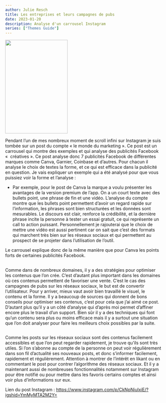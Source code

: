 ```yaml
---
author: Julie Resch
title: Les entreprises et leurs campagnes de pubs
date: 2023-01-20
description: Analyse d'un carrousel Instagram
series: ["Themes Guide"]
---
```


<img src="https://cdn.pixabay.com/photo/2016/08/09/17/52/instagram-1581266__340.jpg" width="200" height="300" />

Pendant l’un de mes nombreux moment de scroll infini sur Instagram je suis tombée sur un post du compte « le monde du marketing ». Ce post est un carrousel qui montre des exemples et qui analyse des publicités Facebook «  créatives ». Ce post analyse donc 7 publicités Facebook de différentes marques comme Canva, Garnier, Coinbase et d’autres. Pour chacun il analyse le choix de textes la forme, et ce qui est efficace dans la publicité en question. Je vais expliquer un exemple qui a été analysé pour que vous puissiez voir la forme et l’analyse :

* Par exemple, pour le post de Canva la marque a voulu présenter les avantages de la version premium de l’app. On a un court texte avec des bullets point, une phrase de fin et une vidéo. L’analyse du compte montre que les bullets point permettent d’avoir un regard rapide sur l’information, les phrases sont bien structurées et les données sont mesurables. Le discours est clair, renforce la crédibilité, et la dernière phrase incite la personne à tester un essai gratuit, ce qui représente un call to action puissant. Personnellement je rajouterai que le choix de mettre une vidéo est aussi pertinent car on sait que c’est des formats qui marchent très bien sur les réseaux sociaux et qui permettent au prospect de se projeter dans l’utilisation de l’outil.

Le carrousel explique donc de la même manière que pour Canva les points forts de certaines publicités Facebook.

##

Comme dans de nombreux domaines, il y a des stratégies pour optimiser les contenus que l’on crée. C’est d’autant plus important dans les domaines où ces contenus permettent de favoriser une vente. C’est le cas des campagnes de pubs sur les réseaux sociaux, le but est de convertir l’utilisateur. Pour y arriver, mieux vaut avoir bien travaillé le visuel, le contenu et la forme. Il y a beaucoup de sources qui donnent de bons conseils pour optimiser ses contenus, c’est pour cela que j’ai aimé ce post. D’autant plus qu’il y a un côté d’analyse qui d’après moi permet d’affiner encore plus le travail d’un support. Bien sûr il y a des techniques qui font qu’un contenu sera plus ou moins efficace mais il y a surtout une situation que l’on doit analyser pour faire les meilleurs choix possibles par la suite.

##

Comme les posts sur les réseaux sociaux sont des contenus facilement accessibles et que l’on peut regarder rapidement, je trouve qu’ils sont très utiles. Si l’on s’abonne au compte de la personne on peut voir régulièrement dans son fil d’actualité ses nouveaux posts, et donc s’informer facilement, rapidement et régulièrement. Attention à montrer de l’intérêt en likant ou en commentant le post pour contrer l’algorithme des réseaux sociaux. Et il y a maintenant aussi de nombreuses fonctionnalités notamment sur Instagram pour être notifié ou pour mettre dans les favoris certains comptes et ainsi voir plus d’informations sur eux.

Lien du post Instagram : https://www.instagram.com/p/CkNpNiuIxiE/?igshid=YmMyMTA2M2Y=